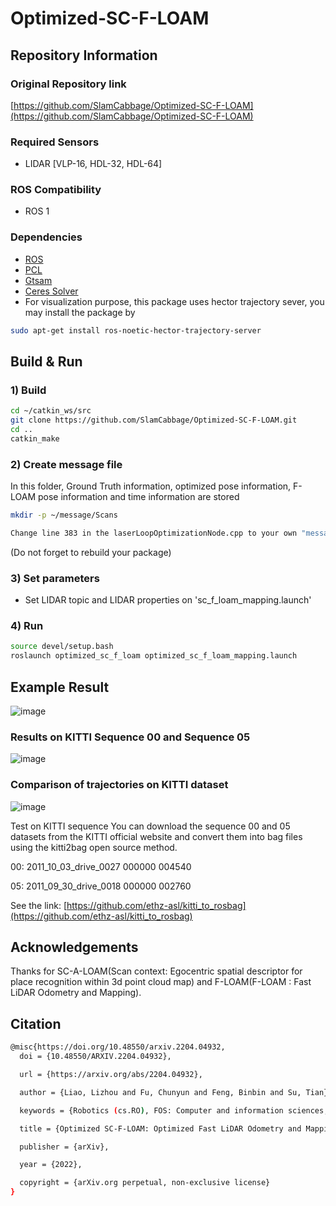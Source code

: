 # Optimized-SC-F-LOAM

## Repository Information

### Original Repository link

[https://github.com/SlamCabbage/Optimized-SC-F-LOAM](https://github.com/SlamCabbage/Optimized-SC-F-LOAM)

### Required Sensors

- LIDAR [VLP-16, HDL-32, HDL-64]

### ROS Compatibility

- ROS 1

### Dependencies

- [ROS](http://wiki.ros.org/noetic/Installation/Ubuntu)
- [PCL](https://pointclouds.org/downloads/#linux)
- [Gtsam](https://gtsam.org/get_started/)
- [Ceres Solver](http://www.ceres-solver.org/installation.html)
- For visualization purpose, this package uses hector trajectory sever, you may install the package by

```bash
sudo apt-get install ros-noetic-hector-trajectory-server
```

## Build & Run

### 1) Build

```bash
cd ~/catkin_ws/src
git clone https://github.com/SlamCabbage/Optimized-SC-F-LOAM.git
cd ..
catkin_make
```

### 2) Create message file

In this folder, Ground Truth information, optimized pose information, F-LOAM pose information and time information are stored

```bash
mkdir -p ~/message/Scans

Change line 383 in the laserLoopOptimizationNode.cpp to your own "message" folder path
```

(Do not forget to rebuild your package)

### 3) Set parameters

- Set LIDAR topic and LIDAR properties on 'sc_f_loam_mapping.launch'

### 4) Run

```bash
source devel/setup.bash
roslaunch optimized_sc_f_loam optimized_sc_f_loam_mapping.launch
```

## Example Result

![image](https://user-images.githubusercontent.com/95751923/155124889-934ea649-3b03-4e8d-84af-608753f34c93.png)

### Results on KITTI Sequence 00 and Sequence 05

![image](https://user-images.githubusercontent.com/95751923/155125294-980e6a3d-6e76-4a23-9771-493ba278677e.png)

### Comparison of trajectories on KITTI dataset

![image](https://user-images.githubusercontent.com/95751923/155125478-a361762f-f18e-4161-b892-6f5080f5681f.png)

Test on KITTI sequence
You can download the sequence 00 and 05 datasets from the KITTI official website and convert them into bag files using the kitti2bag open source method.

00: 2011_10_03_drive_0027 000000 004540

05: 2011_09_30_drive_0018 000000 002760

See the link: [https://github.com/ethz-asl/kitti_to_rosbag](https://github.com/ethz-asl/kitti_to_rosbag)

## Acknowledgements

Thanks for SC-A-LOAM(Scan context: Egocentric spatial descriptor for place recognition within 3d point cloud map) and F-LOAM(F-LOAM : Fast LiDAR Odometry and Mapping).

## Citation

```bash
@misc{https://doi.org/10.48550/arxiv.2204.04932,
  doi = {10.48550/ARXIV.2204.04932},

  url = {https://arxiv.org/abs/2204.04932},

  author = {Liao, Lizhou and Fu, Chunyun and Feng, Binbin and Su, Tian},

  keywords = {Robotics (cs.RO), FOS: Computer and information sciences, FOS: Computer and information sciences},

  title = {Optimized SC-F-LOAM: Optimized Fast LiDAR Odometry and Mapping Using Scan Context},

  publisher = {arXiv},

  year = {2022},

  copyright = {arXiv.org perpetual, non-exclusive license}
}
```
